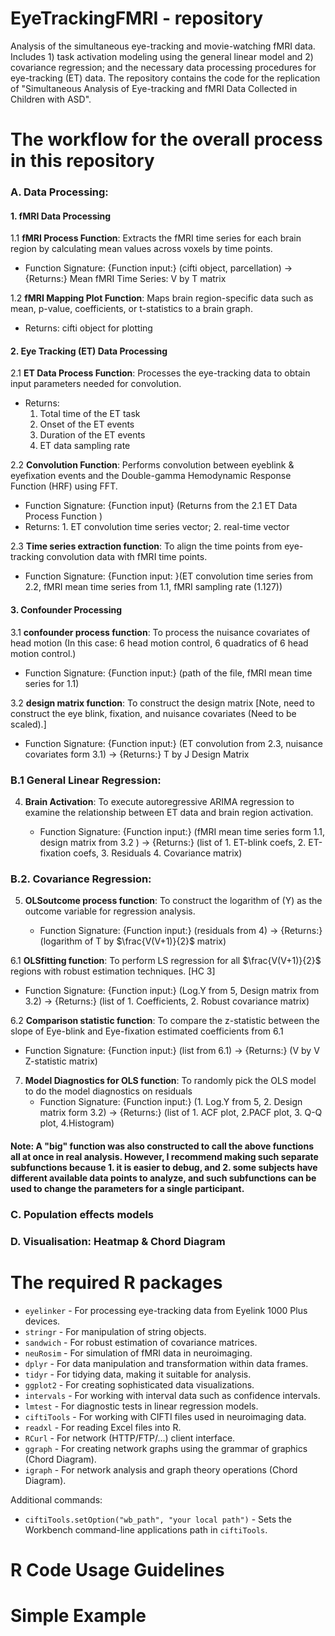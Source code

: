 # EyeTrackingFMRI - repository
Analysis of the simultaneous eye-tracking and movie-watching fMRI data. Includes 1) task activation modeling using the general linear model and 2) covariance regression; and the necessary data processing procedures for eye-tracking (ET) data. The repository contains the code for the replication of "Simultaneous Analysis of Eye-tracking and fMRI Data Collected in Children with ASD".

# The workflow for the overall process in this repository

### A. Data Processing:

#### 1. fMRI Data Processing
1.1 **fMRI Process Function**: Extracts the fMRI time series for each brain region by calculating mean values across voxels by time points.
  - Function Signature: {Function input:} (cifti object, parcellation) $\rightarrow$ {Returns:} Mean fMRI Time Series: V by T matrix

1.2 **fMRI Mapping Plot Function**: Maps brain region-specific data such as mean, p-value, coefficients, or t-statistics to a brain graph.
  - Returns: cifti object for plotting

#### 2. Eye Tracking (ET) Data Processing
2.1 **ET Data Process Function**: Processes the eye-tracking data to obtain input parameters needed for convolution.
  - Returns:
    1. Total time of the ET task
    2. Onset of the ET events
    3. Duration of the ET events
    4. ET data sampling rate

2.2 **Convolution Function**: Performs convolution between eyeblink & eyefixation events and the Double-gamma Hemodynamic Response Function (HRF) using FFT.
  - Function Signature: {Function input} (Returns from the 2.1 ET Data Process Function )
  - Returns: 1. ET convolution time series vector; 2. real-time vector

2.3 **Time series extraction function**: To align the time points from eye-tracking convolution data with fMRI time points.

   - Function Signature: {Function input: }(ET convolution time series from 2.2, fMRI mean time series from 1.1, fMRI sampling rate (1.127))

#### 3. Confounder Processing

3.1 **confounder process function**: To process the nuisance covariates of head motion (In this case: 6 head motion control, 6 quadratics of 6 head motion control.)

   - Function Signature: {Function input:} (path of the file, fMRI mean time series for 1.1)

3.2 **design matrix function**: To construct the design matrix [Note, need to construct the eye blink, fixation, and nuisance covariates (Need to be scaled).]

   - Function Signature: {Function input:} (ET convolution from 2.3, nuisance covariates form 3.1) $\rightarrow$ {Returns:} T by J Design Matrix

### B.1 General Linear Regression:

4. **Brain Activation**: To execute autoregressive ARIMA regression to examine the relationship between ET data and brain region activation.

   -  Function Signature: {Function input:} (fMRI mean time series form 1.1, design matrix from 3.2 ) $\rightarrow$ {Returns:} (list of 1. ET-blink coefs, 2. ET-fixation coefs, 3. Residuals 4. Covariance matrix)

### B.2. Covariance Regression:

5. **OLSoutcome process function**: To construct the logarithm of \(Y\) as the outcome variable for regression analysis.

   - Function Signature: {Function input:} (residuals from 4) $\rightarrow$ {Returns:} (logarithm of T by $\frac{V(V+1)}{2}$ matrix)

6.1 **OLSfitting function**: To perform LS regression for all $\frac{V(V+1)}{2}$ regions with robust estimation techniques. [HC 3]
   - Function Signature: {Function input:} (Log.Y from 5, Design matrix from 3.2) $\rightarrow$ {Returns:} (list of 1. Coefficients, 2. Robust covariance matrix)

6.2 **Comparison statistic function**: To compare the z-statistic between the slope of Eye-blink and Eye-fixation estimated coefficients from 6.1
   - Function Signature: {Function input:} (list from 6.1) $\rightarrow$ {Returns:} (V by V Z-statistic matrix)

7. **Model Diagnostics for OLS function**: To randomly pick the OLS model to do the model diagnostics on residuals
   - Function Signature: {Function input:} (1. Log.Y from 5, 2. Design matrix form 3.2) $\rightarrow$ {Returns:} (list of 1. ACF plot, 2.PACF plot, 3. Q-Q plot, 4.Histogram)
  
#### Note: A "big" function was also constructed to call the above functions all at once in real analysis. However, I recommend making such separate subfunctions because 1. it is easier to debug, and 2. some subjects have different available data points to analyze, and such subfunctions can be used to change the parameters for a single participant.

### C. Population effects models

### D. Visualisation: Heatmap & Chord Diagram

# The required R packages
- `eyelinker` - For processing eye-tracking data from Eyelink 1000 Plus devices.
- `stringr` - For manipulation of string objects.
- `sandwich` - For robust estimation of covariance matrices.
- `neuRosim` - For simulation of fMRI data in neuroimaging.
- `dplyr` - For data manipulation and transformation within data frames.
- `tidyr` - For tidying data, making it suitable for analysis.
- `ggplot2` - For creating sophisticated data visualizations.
- `intervals` - For working with interval data such as confidence intervals.
- `lmtest` - For diagnostic tests in linear regression models.
- `ciftiTools` - For working with CIFTI files used in neuroimaging data.
- `readxl` - For reading Excel files into R.
- `RCurl` - For network (HTTP/FTP/...) client interface.
- `ggraph` - For creating network graphs using the grammar of graphics (Chord Diagram).
- `igraph` - For network analysis and graph theory operations (Chord Diagram).
  
Additional commands:

- `ciftiTools.setOption("wb_path", "your local path")` - Sets the Workbench command-line applications path in `ciftiTools`.

# R Code Usage Guidelines

# Simple Example
